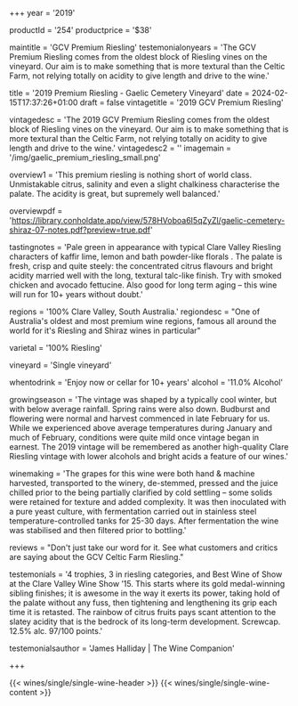 
+++
year = '2019'

productId = '254'
productprice = '$38'

maintitle = 'GCV Premium Riesling'
testemonialonyears = 'The GCV Premium Riesling comes from the oldest block of Riesling vines on the vineyard. Our aim is to make something that is more textural than the Celtic Farm, not relying totally on acidity to give length and drive to the wine.'


title = '2019 Premium Riesling - Gaelic Cemetery Vineyard'
date = 2024-02-15T17:37:26+01:00
draft = false
vintagetitle = '2019 GCV Premium Riesling'

vintagedesc = 'The 2019 GCV Premium Riesling comes from the oldest block of Riesling vines on the vineyard. Our aim is to make something that is more textural than the Celtic Farm, not relying totally on acidity to give length and drive to the wine.'
vintagedesc2 = ''
imagemain = '/img/gaelic_premium_riesling_small.png'



overview1 = 'This premium riesling is nothing short of world class. Unmistakable citrus, salinity and even a slight chalkiness characterise the palate. The acidity is great, but supremely well balanced.'

overviewpdf = 'https://library.conholdate.app/view/578HVoboa6I5qZyZl/gaelic-cemetery-shiraz-07-notes.pdf?preview=true.pdf'

tastingnotes = 'Pale green in appearance with typical Clare Valley Riesling characters of kaffir lime, lemon and bath powder-like florals . The palate is fresh, crisp and quite steely: the concentrated citrus flavours and bright acidity married well with the long, textural talc-like finish. Try with smoked chicken and avocado fettucine. Also good for long term aging – this wine will run for 10+ years without doubt.'

regions = '100% Clare Valley, South Australia.'
regiondesc = "One of Australia's oldest and most premium wine regions, famous all around the world for it's Riesling and Shiraz wines in particular"

varietal = '100% Riesling'

vineyard = 'Single vineyard'

whentodrink = 'Enjoy now or cellar for 10+ years'
alcohol = '11.0% Alcohol'


growingseason = 'The vintage was shaped by a typically cool winter, but with below average rainfall. Spring rains were also down. Budburst and flowering were normal and harvest commenced in late February for us. While we experienced above average temperatures during January and much of February, conditions were quite mild once vintage began in earnest. The 2019 vintage will be remembered as another high-quality Clare Riesling vintage with lower alcohols and bright acids a feature of our wines.'

winemaking = 'The grapes for this wine were both hand & machine harvested, transported to the winery, de-stemmed, pressed and the juice chilled prior to the being partially clarified by cold settling – some solids were retained for texture and added complexity. It was then inoculated with a pure yeast culture, with fermentation carried out in stainless steel temperature-controlled tanks for 25-30 days. After fermentation the wine was stabilised and then filtered prior to bottling.'

reviews = "Don't just take our word for it. See what customers and critics are saying about the GCV Celtic Farm Riesling."

testemonials = '4 trophies, 3 in riesling categories, and Best Wine of Show at the Clare Valley Wine Show ’15. This starts where its gold medal-winning sibling finishes; it is awesome in the way it exerts its power, taking hold of the palate without any fuss, then tightening and lengthening its grip each time it is retasted. The rainbow of citrus fruits pays scant attention to the slatey acidity that is the bedrock of its long-term development. Screwcap. 12.5% alc. 97/100 points.'

testemonialsauthor = 'James Halliday | The Wine Companion'



+++

{{< wines/single/single-wine-header >}} 
{{< wines/single/single-wine-content >}} 








